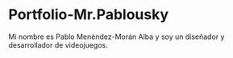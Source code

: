 # Portfolio-Mr.Pablousky
Mi nombre es Pablo Menéndez-Morán Alba y soy un diseñador y desarrollador de videojuegos.
